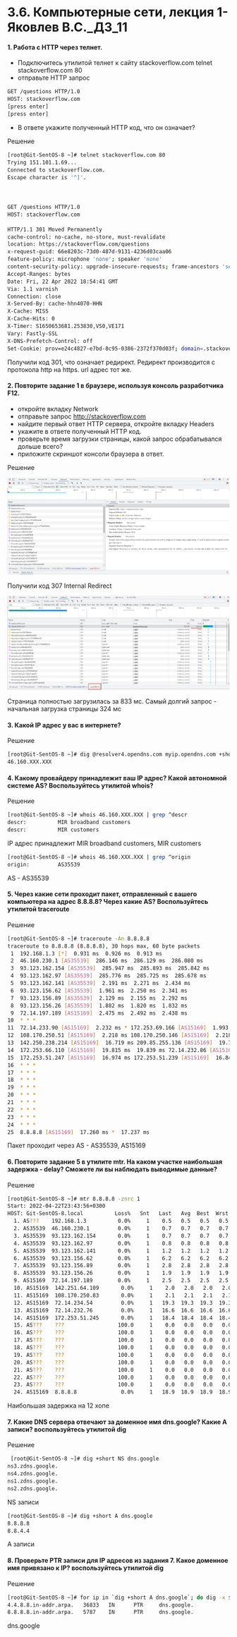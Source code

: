 # 3.6. Компьютерные сети, лекция 1-Яковлев В.С._ДЗ_11


#### 1. Работа c HTTP через телнет.
- Подключитесь утилитой телнет к сайту stackoverflow.com telnet stackoverflow.com 80
- отправьте HTTP запрос
```bash
GET /questions HTTP/1.0
HOST: stackoverflow.com
[press enter]
[press enter]
```
- В ответе укажите полученный HTTP код, что он означает?

Решение
```bash
[root@Git-SentOS-8 ~]# telnet stackoverflow.com 80
Trying 151.101.1.69...
Connected to stackoverflow.com.
Escape character is '^]'.



GET /questions HTTP/1.0
HOST: stackoverflow.com

HTTP/1.1 301 Moved Permanently
cache-control: no-cache, no-store, must-revalidate
location: https://stackoverflow.com/questions
x-request-guid: 66e8203c-73d0-487d-9131-4236d03caa06
feature-policy: microphone 'none'; speaker 'none'
content-security-policy: upgrade-insecure-requests; frame-ancestors 'self' https://stackexchange.com
Accept-Ranges: bytes
Date: Fri, 22 Apr 2022 18:54:41 GMT
Via: 1.1 varnish
Connection: close
X-Served-By: cache-hhn4070-HHN
X-Cache: MISS
X-Cache-Hits: 0
X-Timer: S1650653681.253830,VS0,VE171
Vary: Fastly-SSL
X-DNS-Prefetch-Control: off
Set-Cookie: prov=e24c4827-e7bd-8c95-0386-2372f370d03f; domain=.stackoverflow.com; expires=Fri, 01-Jan-2055 00:00:00 GMT; path=/; HttpOnly
```

Получили код 301, что означает редирект. Редирект производится с протокола http на https. url адрес тот же.

#### 2. Повторите задание 1 в браузере, используя консоль разработчика F12.
- откройте вкладку Network
- отправьте запрос http://stackoverflow.com
- найдите первый ответ HTTP сервера, откройте вкладку Headers
- укажите в ответе полученный HTTP код.
- проверьте время загрузки страницы, какой запрос обрабатывался дольше всего?
- приложите скриншот консоли браузера в ответ.

 Решение

![](picture/1.jpg)

Получили код 307 Internal Redirect

![](picture/2.jpg)

Страница полностью загрузилась за 833 мс. Самый долгий запрос - начальная загрузка страницы 324 мс

#### 3. Какой IP адрес у вас в интернете?

Решение

```bash
[root@Git-SentOS-8 ~]# dig @resolver4.opendns.com myip.opendns.com +short
46.160.XXX.XXX   
```
#### 4. Какому провайдеру принадлежит ваш IP адрес? Какой автономной системе AS? Воспользуйтесь утилитой whois?

Решение

```bash 
[root@Git-SentOS-8 ~]# whois 46.160.XXX.XXX | grep ^descr
descr:          MIR broadband customers
descr:          MIR customers
```
IP адрес принадлежит MIR broadband customers, MIR customers
```bash
[root@Git-SentOS-8 ~]# whois 46.160.XXX.XXX | grep ^origin
origin:         AS35539
```
AS - AS35539

#### 5. Через какие сети проходит пакет, отправленный с вашего компьютера на адрес 8.8.8.8? Через какие AS? Воспользуйтесь утилитой traceroute

Решение

```bash
[root@Git-SentOS-8 ~]# traceroute -An 8.8.8.8
traceroute to 8.8.8.8 (8.8.8.8), 30 hops max, 60 byte packets
 1  192.168.1.3 [*]  0.931 ms  0.926 ms  0.913 ms
 2  46.160.230.1 [AS35539]  286.146 ms  286.129 ms  286.080 ms
 3  93.123.162.154 [AS35539]  285.947 ms  285.893 ms  285.842 ms
 4  93.123.162.97 [AS35539]  285.776 ms  285.725 ms  285.678 ms
 5  93.123.162.141 [AS35539]  2.191 ms  2.271 ms  2.434 ms
 6  93.123.156.62 [AS35539]  1.961 ms  2.250 ms  2.341 ms
 7  93.123.156.89 [AS35539]  2.129 ms  2.155 ms  2.292 ms
 8  93.123.156.26 [AS35539]  1.882 ms  1.820 ms  1.832 ms
 9  72.14.197.189 [AS15169]  2.475 ms  2.492 ms  2.438 ms
10  * * *
11  72.14.233.90 [AS15169]  2.232 ms * 172.253.69.166 [AS15169]  1.993 ms
12  108.170.250.51 [AS15169]  2.218 ms 108.170.250.146 [AS15169]  2.218 ms 108.170.250.34 [AS15169]  3.014 ms
13  142.250.238.214 [AS15169]  16.719 ms 209.85.255.136 [AS15169]  19.761 ms 172.253.66.116 [AS15169]  20.074 ms
14  172.253.66.110 [AS15169]  19.815 ms  19.839 ms 72.14.232.86 [AS15169]  14.529 ms
15  172.253.51.247 [AS15169]  16.974 ms 172.253.51.239 [AS15169]  16.842 ms 142.250.210.103 [AS15169]  19.289 ms
16  * * *
17  * * *
18  * * *
19  * * *
20  * * *
21  * * *
22  * * *
23  * * *
24  * * *
25  8.8.8.8 [AS15169]  17.260 ms *  17.237 ms
``` 
Пакет проходит через AS - AS35539, AS15169

#### 6. Повторите задание 5 в утилите mtr. На каком участке наибольшая задержка - delay? Сможете ли вы наблюдать выводимые данные?

Решение
```bash
[root@Git-SentOS-8 ~]# mtr 8.8.8.8 -znrc 1
Start: 2022-04-22T23:43:56+0300
HOST: Git-SentOS-8.local          Loss%   Snt   Last   Avg  Best  Wrst StDev
  1. AS???    192.168.1.3          0.0%     1    0.5   0.5   0.5   0.5   0.0
  2. AS35539  46.160.230.1         0.0%     1    0.7   0.7   0.7   0.7   0.0
  3. AS35539  93.123.162.154       0.0%     1    0.7   0.7   0.7   0.7   0.0
  4. AS35539  93.123.162.97        0.0%     1    0.8   0.8   0.8   0.8   0.0
  5. AS35539  93.123.162.141       0.0%     1    1.2   1.2   1.2   1.2   0.0
  6. AS35539  93.123.156.62        0.0%     1    6.2   6.2   6.2   6.2   0.0
  7. AS35539  93.123.156.89        0.0%     1    2.8   2.8   2.8   2.8   0.0
  8. AS35539  93.123.156.26        0.0%     1    1.9   1.9   1.9   1.9   0.0
  9. AS15169  72.14.197.189        0.0%     1    2.5   2.5   2.5   2.5   0.0
  10. AS15169  142.251.64.109       0.0%     1    2.0   2.0   2.0   2.0   0.0
  11. AS15169  108.170.250.83       0.0%     1    2.1   2.1   2.1   2.1   0.0
  12. AS15169  72.14.234.54         0.0%     1   19.3  19.3  19.3  19.3   0.0
  13. AS15169  72.14.232.76         0.0%     1   16.6  16.6  16.6  16.6   0.0
  14. AS15169  172.253.51.245       0.0%     1   18.4  18.4  18.4  18.4   0.0
  15. AS???    ???                 100.0     1    0.0   0.0   0.0   0.0   0.0
  16. AS???    ???                 100.0     1    0.0   0.0   0.0   0.0   0.0
  17. AS???    ???                 100.0     1    0.0   0.0   0.0   0.0   0.0
  18. AS???    ???                 100.0     1    0.0   0.0   0.0   0.0   0.0
  19. AS???    ???                 100.0     1    0.0   0.0   0.0   0.0   0.0
  20. AS???    ???                 100.0     1    0.0   0.0   0.0   0.0   0.0
  21. AS???    ???                 100.0     1    0.0   0.0   0.0   0.0   0.0
  22. AS???    ???                 100.0     1    0.0   0.0   0.0   0.0   0.0
  23. AS???    ???                 100.0     1    0.0   0.0   0.0   0.0   0.0
  24. AS15169  8.8.8.8              0.0%     1   18.9  18.9  18.9  18.9   0.0
``` 
Наибольшая задержка на 12 хопе

#### 7. Какие DNS сервера отвечают за доменное имя dns.google? Какие A записи? воспользуйтесь утилитой dig

Решение
```bash
 [root@Git-SentOS-8 ~]# dig +short NS dns.google
ns3.zdns.google.
ns4.zdns.google.
ns1.zdns.google.
ns2.zdns.google.
```
NS записи

```bash
[root@Git-SentOS-8 ~]# dig +short A dns.google
8.8.8.8
8.8.4.4
```
A записи

#### 8. Проверьте PTR записи для IP адресов из задания 7. Какое доменное имя привязано к IP? воспользуйтесь утилитой dig

Решение 

```bash
[root@Git-SentOS-8 ~]# for ip in `dig +short A dns.google`; do dig -x $ip | grep ^[0-9].*in-addr; done
4.4.8.8.in-addr.arpa.   36833   IN      PTR     dns.google.
8.8.8.8.in-addr.arpa.   5787    IN      PTR     dns.google.
```

dns.google
